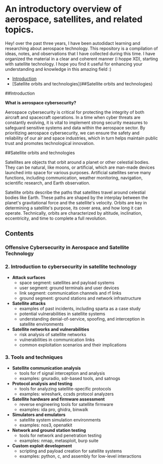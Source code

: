 
# An introductory overview of aerospace, satellites, and related topics.

Hey! over the past three years, I have been autodidact learning and researching about aerospace technology. This repository is a compilation of ideas, notes, and observations that I have collected during this time. I have organized the material in a clear and coherent manner (i hoppe XD), starting with satellite technology. I hope you find it useful for enhancing your understanding and knowledge in this amazing field :)



* [Introduction](##Introduction)
* [Satellite orbits and technologies](##Satellite orbits and technologies)


##Introduction 

**What is aerospace cybersecurity?**

Aerospace cybersecurity is critical for protecting the integrity of both aircraft and spacecraft operations. In a time when cyber threats are constantly evolving, it is vital to implement strong security measures to safeguard sensitive systems and data within the aerospace sector. By prioritizing aerospace cybersecurity, we can ensure the safety and reliability of our air and space industries, which in turn helps maintain public trust and promotes technological innovation.



##Satellite orbits and technologies

Satellites are objects that orbit around a planet or other celestial bodies. They can be natural, like moons, or artificial, which are man-made devices launched into space for various purposes. Artificial satellites serve many functions, including communication, weather monitoring, navigation, scientific research, and Earth observation.

Satellite orbits describe the paths that satellites travel around celestial bodies like Earth. These paths are shaped by the interplay between the planet's gravitational force and the satellite's velocity. Orbits are key in determining a satellite's purpose, its cover area, and how long it can operate. Technically, orbits are characterized by altitude, inclination, eccentricity, and time to complete a full revolution.



## Contents




















### Offensive Cybersecurity in Aerospace and Satellite Technology










### **2. Introduction to cybersecurity in satellite technology**

- **Attack surfaces**
    - space segment: satellites and payload systems
    - user segment: ground terminals and user devices
    - link segment: communication channels and rf links
    - ground segment: ground stations and network infrastructure
- **Satellite attacks**
    - examples of past incidents, including sparta as a case study
    - potential vulnerabilities in satellite systems
    - understanding denial-of-service, spoofing, and interception in satellite environments
- **Satellite networks and vulnerabilities**
    - risk analysis of satellite networks
    - vulnerabilities in communication links
    - common exploitation scenarios and their implications

### **3. Tools and techniques**

- **Satellite communication analysis**
    - tools for rf signal interception and analysis
    - examples: gnuradio, sdr-based tools, and satnogs
- **Protocol analysis and testing**
    - tools for analyzing satellite-specific protocols
    - examples: wireshark, ccsds protocol analyzers
- **Satellite hardware and firmware assessment**
    - reverse engineering tools for satellite firmware
    - examples: ida pro, ghidra, binwalk
- **Simulators and emulators**
    - satellite system simulation environments
    - examples: nos3, openatkit
- **Network and ground station testing**
    - tools for network and penetration testing
    - examples: nmap, metasploit, burp suite
- **Custom exploit development**
    - scripting and payload creation for satellite systems
    - examples: python, c, and assembly for low-level interactions
